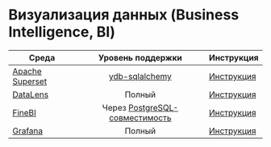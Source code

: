 # Визуализация данных (Business Intelligence, BI)

| Среда | Уровень поддержки  | Инструкция |
| --- | :---: | --- |
| [Apache Superset](https://superset.apache.org) | [ydb-sqlalchemy](https://github.com/ydb-platform/ydb-sqlalchemy/releases)| [Инструкция](../superset.md) |
| [DataLens](https://datalens.tech) | Полный | [Инструкция](../datalens.md) |
| [FineBI](https://intl.finebi.com) | Через [PostgreSQL-совместимость](../../../postgresql/intro.md) | [Инструкция](../finebi.md) |
| [Grafana](https://grafana.com) | Полный| [Инструкция](../grafana.md) |
